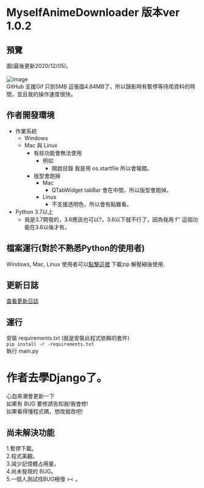 # MyselfAnimeDownloader 版本ver 1.0.2
## 預覽
圖(最後更新2020/12/05)。<br><br>
![image](https://i.imgur.com/WYDIX0m.gif)<br>
GitHub 支援Gif 只到5MB 這張圖4.84MB了，所以錄影時有暫停等待爬資料的時間，並且我的操作速度很快。

## 作者開發環境
- 作業系統
	- Windows
	- Mac 與 Linux
		- 有些功能會無法使用
			- 例如
				- 開啟目錄 我是用 os.startfile 所以會報錯。
		- 版型會跑掉
			- Mac
				- QTabWidget tabBar 會在中間，所以版型會跑掉。
			- Linux
				-  不支援透明色，所以會有點難看。
- Python 3.7以上
	- 我是3.7開發的，3.6應該也可以?，3.6以下就不行了，因為我用 f'' 這個功能在3.6以後才有。

## 檔案運行(對於不熟悉Python的使用者)
Windows, Mac, Linux 使用者可以[點擊這裡](https://github.com/hgalytoby/MyselfAnimeDownloader/releases/tag/ver1.0.2) 下載zip 解壓縮後使用.

## 更新日誌
[查看更新日誌](https://github.com/hgalytoby/MyselfAnimeDownloader/blob/master/UpdateLog.md)	
	
## 運行
安裝 requirements.txt (就是安裝此程式依賴的套件)<br>
`
pip install -r -requirements.txt
`
<br>
執行 main.py <br>

# 作者去學Django了。<br>
心血來潮會更新一下<br>
如果有 BUG 要修請告知我!我會修!<br>
如果看得懂程式碼，想改就改吧!<br>

## 尚未解決功能
1.暫停下載。<br>
2.程式美觀。<br>
3.減少記憶體占用量。<br>
4.尚未發現的 BUG。<br>
5.一個人測試找BUG極慢 >< 。<br>
